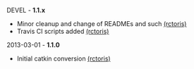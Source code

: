 DEVEL - **1.1.x**
 * Minor cleanup and change of READMEs and such [(rctoris)](https://github.com/rctoris/)
 * Travis CI scripts added [(rctoris)](https://github.com/rctoris/)

2013-03-01 - **1.1.0**
 * Initial catkin conversion [(rctoris)](https://github.com/rctoris/)
